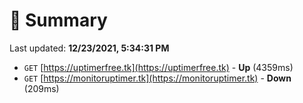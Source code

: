 # 📖 Summary
Last updated: **12/23/2021, 5:34:31 PM**

- `GET` [https://uptimerfree.tk](https://uptimerfree.tk) - **Up** (4359ms)
- `GET` [https://monitoruptimer.tk](https://monitoruptimer.tk) - **Down** (209ms)

